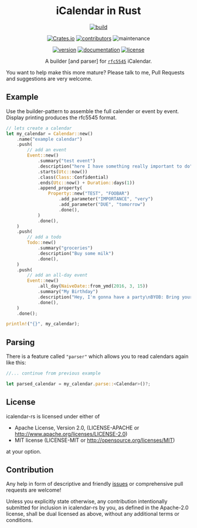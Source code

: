<div align="center">

# iCalendar in Rust

[![build](https://img.shields.io/github/actions/workflow/status/hoodie/icalendar-rs/ci.yml?branch=main)](https://github.com/hoodie/icalendar-rs/actions?query=workflow%3A"Continuous+Integration")

[![Crates.io](https://img.shields.io/crates/d/icalendar)](https://crates.io/crates/icalendar)
[![contributors](https://img.shields.io/github/contributors/hoodie/icalendar-rs)](https://github.com/hoodie/icalendar-rs/graphs/contributors)
![maintenance](https://img.shields.io/maintenance/yes/2022)

[![version](https://img.shields.io/crates/v/icalendar)](https://crates.io/crates/icalendar/)
[![documentation](https://img.shields.io/badge/docs-latest-blue.svg)](https://docs.rs/icalendar/)
[![license](https://img.shields.io/crates/l/icalendar.svg?style=flat)](https://crates.io/crates/icalendar/)

A builder [and parser] for [`rfc5545`](http://tools.ietf.org/html/rfc5545) iCalendar.
</div>


You want to help make this more mature? Please talk to me, Pull Requests and suggestions are very welcome.

## Example

Use the builder-pattern to assemble the full calender or event by event.
Display printing produces the rfc5545 format.

```rust
// lets create a calendar
let my_calendar = Calendar::new()
    .name("example calendar")
    .push(
        // add an event
        Event::new()
            .summary("test event")
            .description("here I have something really important to do")
            .starts(Utc::now())
            .class(Class::Confidential)
            .ends(Utc::now() + Duration::days(1))
            .append_property(
                Property::new("TEST", "FOOBAR")
                    .add_parameter("IMPORTANCE", "very")
                    .add_parameter("DUE", "tomorrow")
                    .done(),
            )
            .done(),
    )
    .push(
        // add a todo
        Todo::new()
            .summary("groceries")
            .description("Buy some milk")
            .done(),
    )
    .push(
        // add an all-day event
        Event::new()
            .all_day(NaiveDate::from_ymd(2016, 3, 15))
            .summary("My Birthday")
            .description("Hey, I'm gonna have a party\nBYOB: Bring your own beer.\nHendrik")
            .done(),
    )
    .done();

println!("{}", my_calendar);

```

## Parsing
There is a feature called `"parser"` which allows you to read calendars again like this:

```rust
//... continue from previous example

let parsed_calendar = my_calendar.parse::<Calendar>()?;
```

## License

icalendar-rs is licensed under either of

* Apache License, Version 2.0, (LICENSE-APACHE or http://www.apache.org/licenses/LICENSE-2.0)
* MIT license (LICENSE-MIT or http://opensource.org/licenses/MIT)

at your option.

## Contribution

Any help in form of descriptive and friendly [issues](https://github.com/hoodie/icalendar-rs/issues) or comprehensive pull requests are welcome! 

Unless you explicitly state otherwise, any contribution intentionally submitted for inclusion in icalendar-rs by you, as defined in the Apache-2.0 license, shall be dual licensed as above, without any additional terms or conditions.
